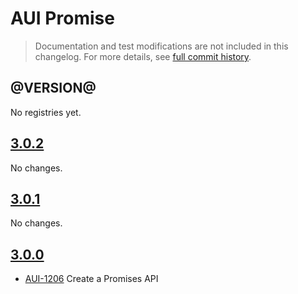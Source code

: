 # AUI Promise

> Documentation and test modifications are not included in this changelog. For more details, see [full commit history](https://github.com/liferay/alloy-ui/commits/master/src/aui-promise).

## @VERSION@

No registries yet.

## [3.0.2](https://github.com/liferay/alloy-ui/releases/tag/3.0.2)

No changes.

## [3.0.1](https://github.com/liferay/alloy-ui/releases/tag/3.0.1)

No changes.

## [3.0.0](https://github.com/liferay/alloy-ui/releases/tag/3.0.0)

* [AUI-1206](https://issues.liferay.com/browse/AUI-1206) Create a Promises API
